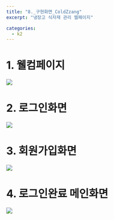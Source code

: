```yaml
---
title: "8._구현화면_ColdZzang"
excerpt: "냉장고 식자재 관리 웹페이지"

categories:
  - k2
---
```


# 1. 웰컴페이지
![](https://velog.velcdn.com/images/wg_cat/post/6d6d0c5c-dfd2-4fde-922d-347267e66422/image.png)

# 2. 로그인화면
![](https://velog.velcdn.com/images/wg_cat/post/7b0860ee-911b-47d6-9b3a-791a2d6a0519/image.png)

# 3. 회원가입화면
![](https://velog.velcdn.com/images/wg_cat/post/880514e3-3848-45e0-a079-f4117479e23b/image.png)

# 4. 로그인완료 메인화면
![](https://velog.velcdn.com/images/wg_cat/post/c9305f58-4551-4778-ae3e-35accb7b3bb5/image.png)